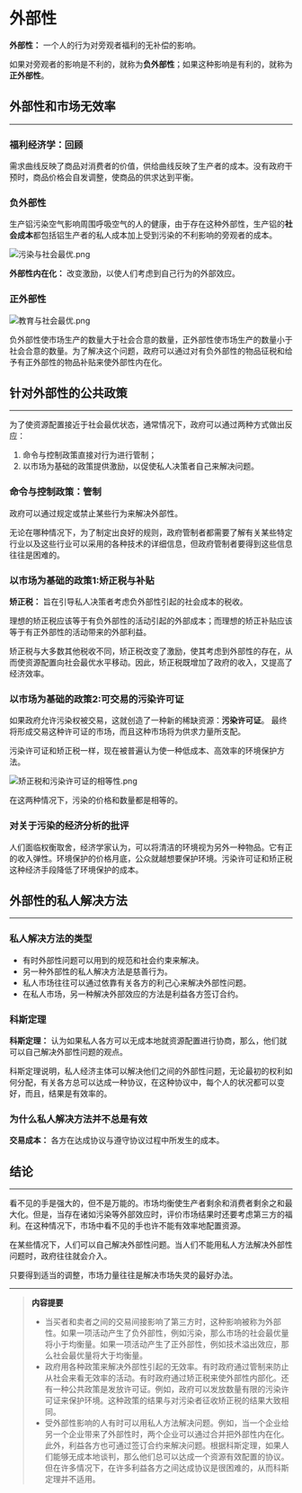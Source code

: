 # 外部性

**外部性：** 一个人的行为对旁观者福利的无补偿的影响。

如果对旁观者的影响是不利的，就称为**负外部性**；如果这种影响是有利的，就称为**正外部性**。

## 外部性和市场无效率

---

### 福利经济学：回顾

需求曲线反映了商品对消费者的价值，供给曲线反映了生产者的成本。没有政府干预时，商品价格会自发调整，使商品的供求达到平衡。

### 负外部性

生产铝污染空气影响周围呼吸空气的人的健康，由于存在这种外部性，生产铝的**社会成本**都包括铝生产者的私人成本加上受到污染的不利影响的旁观者的成本。

![污染与社会最优.png](https://i.loli.net/2020/11/14/AEKeqd3W42RguhV.png)

**外部性内在化：** 改变激励，以使人们考虑到自己行为的外部效应。

### 正外部性

![教育与社会最优.png](https://i.loli.net/2020/11/14/zRkq6uWGyPonALb.png)

负外部性使市场生产的数量大于社会合意的数量，正外部性使市场生产的数量小于社会合意的数量。为了解决这个问题，政府可以通过对有负外部性的物品征税和给予有正外部性的物品补贴来使外部性内在化。

## 针对外部性的公共政策

---

为了使资源配置接近于社会最优状态，通常情况下，政府可以通过两种方式做出反应：

1. 命令与控制政策直接对行为进行管制；
2. 以市场为基础的政策提供激励，以促使私人决策者自己来解决问题。

### 命令与控制政策：管制

政府可以通过规定或禁止某些行为来解决外部性。

无论在哪种情况下，为了制定出良好的规则，政府管制者都需要了解有关某些特定行业以及这些行业可以采用的各种技术的详细信息，但政府管制者要得到这些信息往往是困难的。

### 以市场为基础的政策1:矫正税与补贴

**矫正税：** 旨在引导私人决策者考虑负外部性引起的社会成本的税收。

理想的矫正税应该等于有负外部性的活动引起的外部成本；而理想的矫正补贴应该等于有正外部性的活动带来的外部利益。

矫正税与大多数其他税收不同，矫正税改变了激励，使其考虑到外部性的存在，从而使资源配置向社会最优水平移动。因此，矫正税既增加了政府的收入，又提高了经济效率。

### 以市场为基础的政策2:可交易的污染许可证

如果政府允许污染权被交易，这就创造了一种新的稀缺资源：**污染许可证**。
最终将形成交易这种许可证的市场，而且这种市场将为供求力量所支配。

污染许可证和矫正税一样，现在被普遍认为使一种低成本、高效率的环境保护方法。

![矫正税和污染许可证的相等性.png](https://i.loli.net/2020/11/14/JaxljnVrTdABfQP.png)

在这两种情况下，污染的价格和数量都是相等的。

### 对关于污染的经济分析的批评

人们面临权衡取舍，经济学家认为，可以将清洁的环境视为另外一种物品。它有正的收入弹性。环境保护的价格月底，公众就越想要保护环境。污染许可证和矫正税这种经济手段降低了环境保护的成本。

## 外部性的私人解决方法

---

### 私人解决方法的类型

- 有时外部性问题可以用到的规范和社会约束来解决。
- 另一种外部性的私人解决方法是慈善行为。
- 私人市场往往可以通过依靠有关各方的利己心来解决外部性问题。
- 在私人市场，另一种解决外部效应的方法是利益各方签订合约。

### 科斯定理

**科斯定理：** 认为如果私人各方可以无成本地就资源配置进行协商，那么，他们就可以自己解决外部性问题的观点。

科斯定理说明，私人经济主体可以解决他们之间的外部性问题，无论最初的权利如何分配，有关各方总可以达成一种协议，在这种协议中，每个人的状况都可以变好，而且，结果是有效率的。

### 为什么私人解决方法并不总是有效

**交易成本：** 各方在达成协议与遵守协议过程中所发生的成本。

## 结论

---

看不见的手是强大的，但不是万能的。市场均衡使生产者剩余和消费者剩余之和最大化。但是，当存在诸如污染等外部效应时，评价市场结果时还要考虑第三方的福利。在这种情况下，市场中看不见的手也许不能有效率地配置资源。

在某些情况下，人们可以自己解决外部性问题。当人们不能用私人方法解决外部性问题时，政府往往就会介入。

只要得到适当的调整，市场力量往往是解决市场失灵的最好办法。

---
><a name="summary">**内容提要**</a>
>
>- 当买者和卖者之间的交易间接影响了第三方时，这种影响被称为外部性。如果一项活动产生了负外部性，例如污染，那么市场的社会最优量将小于均衡量。如果一项活动产生了正外部性，例如技术溢出效应，那么社会最优量将大于均衡量。
>- 政府用各种政策来解决外部性引起的无效率。有时政府通过管制来防止从社会来看无效率的活动。有时政府通过矫正税来使外部性内部化。还有一种公共政策是发放许可证。例如，政府可以发放数量有限的污染许可证来保护环境。这种政策的结果与对污染者征收矫正税的结果大致相同。
>- 受外部性影响的人有时可以用私人方法解决问题。例如，当一个企业给另一个企业带来了外部性时，两个企业可以通过合并把外部性内在化。此外，利益各方也可通过签订合约来解决问题。根据科斯定理，如果人们能够无成本地谈判，那么他们总可以达成一个资源有效配置的协议。但在许多情况下，在许多利益各方之间达成协议是很困难的，从而科斯定理并不适用。
